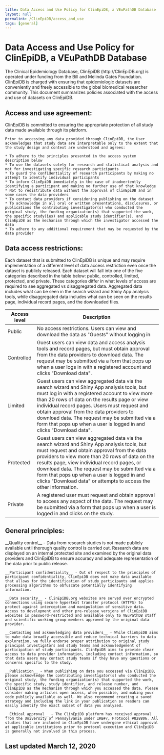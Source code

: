 ```yaml
---
title: Data Access and Use Policy for ClinEpiDB, a VEuPathDB Database
layout: null
permalink: /ClinEpiDB/access_and_use
tags: [general]
---
```


<div id="ce-static-content">
  <h1>Data Access and Use Policy for ClinEpiDB, a VEuPathDB Database</h1>
    <div>
      The Clinical Epidemiology Database, ClinEpiDB (http://ClinEpiDB.org) is operated under funding from the Bill and Melinda Gates Foundation. ClinEpiDB is charged with ensuring that epidemiologic datasets are conveniently and freely accessible to the global biomedical researcher community. This document summarizes policies associated with the access and use of datasets on ClinEpiDB.
    </div>

  <h2 id="access_and_use">Access and use agreement:</h2>
  <div>
    ClinEpiDB is committed to ensuring the appropriate protection of all study data made available through its platform.

    Prior to accessing any data provided through ClinEpiDB, the User acknowledges that study data are interpretable only to the extent that the study design and context are understood and agrees:

    * To adhere to the principles presented in the access system description below
    * To use the datasets solely for research and statistical analysis and not for investigating specific research participants
    * To guard the confidentiality of research participants by making no attempt to identify individual participants
    * To inform ClinEpiDB immediately in the case of inadvertently identifying a participant and making no further use of that knowledge
    * Not to redistribute data without the approval of ClinEpiDB and in some cases the data providers
    * To contact data providers if considering publishing on the dataset
    * To acknowledge in all oral or written presentations, disclosures, or publications the contributing investigator(s) who conducted the original study, the funding organization(s) that supported the work, the specific study(ies) and applicable study identifier(s), and ClinEpiDB as the mechanism through which the investigator accessed the data
    * To adhere to any additional requirement that may be requested by the data provider

  </div>

  <h2 id="data_access_restrictions">Data access restrictions:</h2>
  <div>
     Each dataset that is submitted to ClinEpiDB is unique and may require implementation of a different level of data access restriction even once the dataset is publicly released. Each dataset will fall into one of the five categories described in the table below: public, controlled, limited, protected, and private. These categories differ in what levels of access are required to see aggregated vs disaggregated data. Aggregated data includes what can be seen in the search wizard and Shiny App analysis tools, while disaggregated data includes what can be seen on the results page, individual record pages, and the downloaded files.

__Access level__ | __Description__
--- | ---
Public | No access restrictions. Users can view and download the data as "Guests" without logging in
Controlled | Guest users can view data and access analysis tools and record pages, but must obtain approval from the data providers to download data. The request may be submitted via a form that pops up when a user logs in with a registered account and clicks "Download data".
Limited | Guest users can view aggregated data via the search wizard and Shiny App analysis tools, but must log in with a registered account to view more than 20 rows of data on the results page or view individual record pages. Users must request and obtain approval from the data providers to download data. The request may be submitted via a form that pops up when a user is logged in and clicks "Download data".
Protected | Guest users can view aggregated data via the search wizard and Shiny App analysis tools, but must request and obtain approval from the data providers to view more than 20 rows of data on the results page, view individual record pages, or download data. The request may be submitted via a form that pops up when a user is logged in and clicks "Download data" or attempts to access the other information.
Private | A registered user must request and obtain approval to access any aspect of the data. The request may be submitted via a form that pops up when a user is logged in and clicks on the study.
  </div>

  <h2 id="general_principles">General principles:</h2>
  <div>
    __Quality control__ - Data from research studies is not made publicly available until thorough quality control is carried out. Research data are displayed on an internal protected site and examined by the original data providers and ClinEpiDB to ensure accuracy and adequate representation of the data prior to public release.

    __Participant confidentiality__ - Out of respect to the principles of participant confidentiality, ClinEpiDB does not make data available that allows for the identification of study participants and applies processing algorithms to obfuscate potentially identifying information.

    __Data security__ - ClinEpiDB.org websites are served over encrypted connections using secure hypertext transfer protocol (HTTPS) to protect against interception and manipulation of sensitive data. Access to development and other pre-release versions of ClinEpiDB websites is password-restricted and available only to VEuPathDB staff and scientific working group members approved by the original data provider.
    
    __Contacting and acknowledging data providers__ - While ClinEpiDB aims to make data broadly accessible and reduce technical barriers to data exploration, we fully endorse proper attribution to original study principal investigators and study teams and acknowledgement of participation of study participants. ClinEpiDB aims to provide clear access to data provider information, including contact information, so that data users may contact study teams if they have any questions or concerns specific to the study.

    __Publication__ - When publishing on data you accessed via ClinEpiDB, please acknowledge the contributing investigator(s) who conducted the original study, the funding organization(s) that supported the work, the specific study, study identifier, and release number, and ClinEpiDB as the mechanism through which you accessed the data. Please consider making articles open access, when possible, and making your code publicly available as well. We also recommend creating a saved strategy and including the link in your publication so readers can easily identify the exact subset of data you analyzed.

    __Ethical approval__ - The ClinEpiDB platform has received approval from the University of Pennsylvania under IRB#7, Protocol #828806. All studies that are included in ClinEpiDB have undergone ethical approval at applicable institutions prior to protocol execution and ClinEpiDB is generally not involved in this process.
  </div>

  <h2 id="date">Last updated March 12, 2020</h2>
</div>
